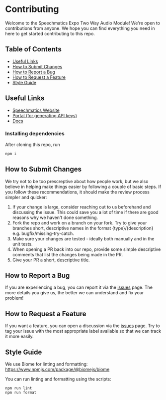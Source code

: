 # Contributing

Welcome to the Speechmatics Expo Two Way Audio Module! We're open to contributions from anyone. We hope you can find everything you need in here to get started contributing to this repo.

## Table of Contents

- [Useful Links](#useful-links)
- [How to Submit Changes](#how-to-submit-changes)
- [How to Report a Bug](#how-to-report-a-bug)
- [How to Request a Feature](#how-to-request-a-feature)
- [Style Guide](#style-guide)

## Useful Links

- [Speechmatics Website](https://www.speechmatics.com/)
- [Portal (for generating API keys)](https://portal.speechmatics.com/manage-access/)
- [Docs](https://docs.speechmatics.com/)

### Installing dependencies

After cloning this repo, run

```sh
npm i
```

## How to Submit Changes

We try not to be too prescreptive about how people work, but we also believe in helping make things easier by following a couple of basic steps. If you follow these recommendations, it should make the review process simpler and quicker:

1. If your change is large, consider reaching out to us beforehand and discussing the issue. This could save you a lot of time if there are good reasons why we haven't done something.
2. Fork the repo and work on a branch on your fork. Try to give your branches short, descriptive names in the format {type}/{description} e.g. bugfix/missing-try-catch.
3. Make sure your changes are tested - ideally both manually and in the unit tests.
4. When opening a PR back into our repo, provide some simple descriptive comments that list the changes being made in the PR.
5. Give your PR a short, descriptive title.

## How to Report a Bug

If you are experiencing a bug, you can report it via the [issues](https://github.com/speechmatics/expo-two-way-audio/issues) page. The more details you give us, the better we can understand and fix your problem!

## How to Request a Feature

If you want a feature, you can open a discussion via the [issues](https://github.com/speechmatics/expo-two-way-audio/issues) page. Try to tag your issue with the most appropriate label available so that we can track it more easily.

## Style Guide

We use Biome for linting and formatting: https://www.npmjs.com/package/@biomejs/biome

You can run linting and formatting using the scripts:

```
npm run lint
npm run format
```
